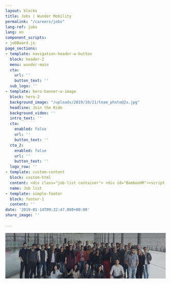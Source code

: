 ```yaml
---
layout: blocks
title: Jobs | Wunder Mobility
permalink: "/careers/jobs"
lang-ref: jobs
lang: en
component_scripts:
- jobBoard.js
page_sections:
- template: navigation-header-w-button
  block: header-2
  menu: wunder-main
  cta:
    url: ''
    button_text: ''
  sub_logo: ''
- template: hero-banner-w-image
  block: hero-2
  background_image: "/uploads/2019/10/21/team_photo@2x.jpg"
  headline: Join the Ride
  background_video: ''
  intro_text: ''
  cta:
    enabled: false
    url: ''
    button_text: ''
  cta_2:
    enabled: false
    url: ''
    button_text: ''
  logo_row: ''
- template: custom-content
  block: custom-html
  content: <div class="job-list container"> <div id="BambooHR"><script src="https://wundermobility.bamboohr.com/js/jobs2.php" type="text/javascript"></script><div id="BambooHR-Footer">Powered by<a href="http://www.bamboohr.com" target="_blank" rel="noopener external nofollow noreferrer"><img src="https://resources.bamboohr.com/images/footer-logo.png" alt="BambooHR - HR software"/></a></div></div><p data-aos="fade-in">You can also see all available positions on our <a href="https://wundermobility.bamboohr.com/jobs/?source=other" target="_blank">BambooHR job board</a></p> </div>
  name: Job list
- template: simple-footer
  block: footer-1
  content: ''
date: '2019-01-14T09:32:47.000+00:00'
share_image: ''

---
```

<img src="/uploads/2019/01/14/banner-jobs@2x.jpg">
